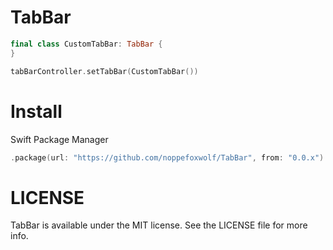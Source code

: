# TabBar

```swift
final class CustomTabBar: TabBar {
}
```

```swift
tabBarController.setTabBar(CustomTabBar())
```

# Install

Swift Package Manager

```swift
.package(url: "https://github.com/noppefoxwolf/TabBar", from: "0.0.x")
```

# LICENSE

TabBar is available under the MIT license. See the LICENSE file for more info.